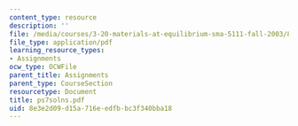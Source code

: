 ```yaml
---
content_type: resource
description: ''
file: /media/courses/3-20-materials-at-equilibrium-sma-5111-fall-2003/8e3e2d09d15a716eedfbbc3f340bba18_ps7solns.pdf
file_type: application/pdf
learning_resource_types:
- Assignments
ocw_type: OCWFile
parent_title: Assignments
parent_type: CourseSection
resourcetype: Document
title: ps7solns.pdf
uid: 8e3e2d09-d15a-716e-edfb-bc3f340bba18
---
```

